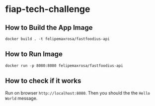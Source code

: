 # fiap-tech-challenge

## How to Build the App Image

```
docker build . -t felipemaxrosa/fastfoodius-api
```

## How to Run Image

```
docker run -p 8080:8080 felipemaxrosa/fastfoodius-api
```

## How to check if it works

Run on browser `http://localhost:8080`. Then you should the the `Hello World` message.
